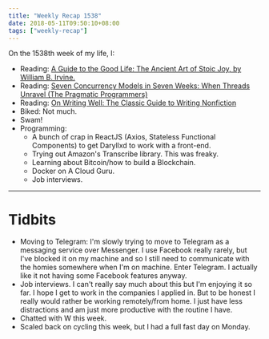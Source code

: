 ```yaml
---
title: "Weekly Recap 1538"
date: 2018-05-11T09:50:10+08:00
tags: ["weekly-recap"]
---
```


On the 1538th week of my life, I:

- Reading: [A Guide to the Good Life: The Ancient Art of Stoic Joy, by William B. Irvine.](https://www.amazon.com/Guide-Good-Life-Ancient-Stoic/dp/1522632735)
- Reading: [Seven Concurrency Models in Seven Weeks: When Threads Unravel (The Pragmatic Programmers)](https://www.amazon.com/Seven-Concurrency-Models-Weeks-Programmers/dp/1937785653/)
- Reading: [On Writing Well: The Classic Guide to Writing Nonfiction ](https://www.amazon.com/Writing-Well-Classic-Guide-Nonfiction/dp/0060891548)
- Biked: Not much.
- Swam!
- Programming:
  - A bunch of crap in ReactJS (Axios, Stateless Functional Components) to get Daryllxd to work with a front-end.
  - Trying out Amazon's Transcribe library. This was freaky.
  - Learning about Bitcoin/how to build a Blockchain.
  - Docker on A Cloud Guru.
  - Job interviews.

---

# Tidbits

- Moving to Telegram: I'm slowly trying to move to Telegram as a messaging service over Messenger. I use Facebook really rarely, but I've blocked it on my machine and so I still need to communicate with the homies somewhere when I'm on machine. Enter Telegram. I actually like it not having some Facebook features anyway.
- Job interviews. I can't really say much about this but I'm enjoying it so far. I hope I get to work in the companies I applied in. But to be honest I really would rather be working remotely/from home. I just have less distractions and am just more productive with the routine I have.
- Chatted with W this week.
- Scaled back on cycling this week, but I had a full fast day on Monday.
